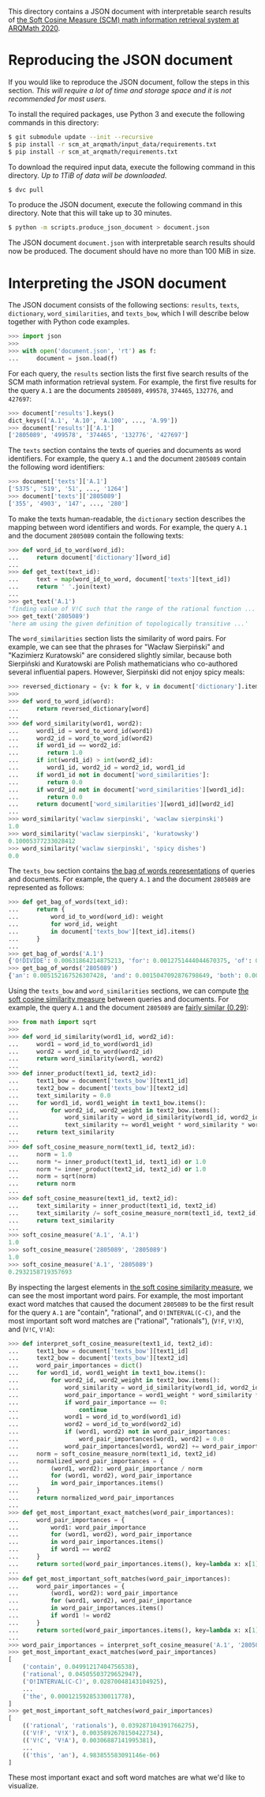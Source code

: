 This directory contains a JSON document with interpretable search results of
[the Soft Cosine Measure (SCM) math information retrieval system at ARQMath
2020][paper].

 [paper]: http://ceur-ws.org/Vol-2696/paper_235.pdf#page=10

# Reproducing the JSON document

If you would like to reproduce the JSON document, follow the steps in this
section. *This will require a lot of time and storage space and it is not
recommended for most users.*

To install the required packages, use Python 3 and execute the following
commands in this directory:

``` sh
$ git submodule update --init --recursive
$ pip install -r scm_at_arqmath/input_data/requirements.txt
$ pip install -r scm_at_arqmath/requirements.txt
```

To download the required input data, execute the following command in this
directory. *Up to 1TiB of data will be downloaded.*

``` sh
$ dvc pull
```

To produce the JSON document, execute the following command in this directory.
Note that this will take up to 30 minutes.

``` sh
$ python -m scripts.produce_json_document > document.json
```

The JSON document `document.json` with interpretable search results should now
be produced. The document should have no more than 100 MiB in size.

# Interpreting the JSON document

The JSON document consists of the following sections: `results`, `texts`,
`dictionary`, `word_similarities`, and `texts_bow`, which I will describe
below together with Python code examples.

``` python
>>> import json
>>>
>>> with open('document.json', 'rt') as f:
...     document = json.load(f)
```

For each query, the `results` section lists the first five search results
of the SCM math information retrieval system. For example, the first five
results for the query `A.1` are the documents `2805089`, `499578`, `374465`,
`132776`, and `427697`:

``` python
>>> document['results'].keys()
dict_keys(['A.1', 'A.10', 'A.100', ..., 'A.99'])
>>> document['results']['A.1']
['2805089', '499578', '374465', '132776', '427697']
```

The `texts` section contains the texts of queries and documents as word
identifiers.  For example, the query `A.1` and the document `2805089` contain
the following word identifiers:

``` python
>>> document['texts']['A.1']
['5375', '519', '51', ..., '1264']
>>> document['texts']['2805089']
['355', '4903', '147', ..., '280']
```

To make the texts human-readable, the `dictionary` section describes the
mapping between word identifiers and words. For example, the query `A.1` and
the document `2805089` contain the following texts:

``` python
>>> def word_id_to_word(word_id):
...     return document['dictionary'][word_id]
...
>>> def get_text(text_id):
...     text = map(word_id_to_word, document['texts'][text_id])
...     return ' '.join(text)
...
>>> get_text('A.1')
'finding value of V!C such that the range of the rational function ...'
>>> get_text('2805089')
'here am using the given definition of topologically transitive ...'
```

The `word_similarities` section lists the similarity of word pairs. For
example, we can see that the phrases for "Wacław Sierpiński" and "Kazimierz
Kuratowski" are considered slightly similar, because both Sierpiński and
Kuratowski are Polish mathematicians who co-authored several influential
papers. However, Sierpiński did not enjoy spicy meals:

``` python
>>> reversed_dictionary = {v: k for k, v in document['dictionary'].items()}
>>>
>>> def word_to_word_id(word):
...     return reversed_dictionary[word]
...
>>> def word_similarity(word1, word2):
...     word1_id = word_to_word_id(word1)
...     word2_id = word_to_word_id(word2)
...     if word1_id == word2_id:
...        return 1.0
...     if int(word1_id) > int(word2_id):
...        word1_id, word2_id = word2_id, word1_id
...     if word1_id not in document['word_similarities']:
...        return 0.0
...     if word2_id not in document['word_similarities'][word1_id]:
...        return 0.0
...     return document['word_similarities'][word1_id][word2_id]
...
>>> word_similarity('waclaw sierpinski', 'waclaw sierpinski')
1.0
>>> word_similarity('waclaw sierpinski', 'kuratowsky')
0.10005377233028412
>>> word_similarity('waclaw sierpinski', 'spicy dishes')
0.0
```

The `texts_bow` section contains [the bag of words representations][bow] of
queries and documents. For example, the query `A.1` and the document `2805089`
are represented as follows:

 [bow]: https://en.wikipedia.org/wiki/Bag-of-words_model

``` python
>>> def get_bag_of_words(text_id):
...     return {
...         word_id_to_word(word_id): weight
...         for word_id, weight
...         in document['texts_bow'][text_id].items()
...     }
...
>>> get_bag_of_words('A.1')
{'O!DIVIDE': 0.00631864214875213, 'for': 0.0012751444044670375, 'of': 0.0016497711588802603, ...} 
>>> get_bag_of_words('2805089')
{'an': 0.005152167526307428, 'and': 0.0015047092876798649, 'both': 0.0068842247445634165, ...}
```

Using the `texts_bow` and `word_similarities` sections, we can compute [the
soft cosine similarity measure][scm] between queries and documents. For
example, the query `A.1` and the document `2805089` are [fairly similar
(0.29)][landis-koch]:

 [landis-koch]: https://en.wikipedia.org/wiki/Cohen%27s_kappa#Interpreting_magnitude
 [scm]: https://en.wikipedia.org/wiki/Cosine_similarity#Soft_cosine_measure

``` python
>>> from math import sqrt
>>>
>>> def word_id_similarity(word1_id, word2_id):
...     word1 = word_id_to_word(word1_id)
...     word2 = word_id_to_word(word2_id)
...     return word_similarity(word1, word2)
...
>>> def inner_product(text1_id, text2_id):
...     text1_bow = document['texts_bow'][text1_id]
...     text2_bow = document['texts_bow'][text2_id]
...     text_similarity = 0.0
...     for word1_id, word1_weight in text1_bow.items():
...         for word2_id, word2_weight in text2_bow.items():
...             word_similarity = word_id_similarity(word1_id, word2_id)
...             text_similarity += word1_weight * word_similarity * word2_weight
...     return text_similarity
...
>>> def soft_cosine_measure_norm(text1_id, text2_id):
...     norm = 1.0
...     norm *= inner_product(text1_id, text1_id) or 1.0
...     norm *= inner_product(text2_id, text2_id) or 1.0
...     norm = sqrt(norm)
...     return norm
...
>>> def soft_cosine_measure(text1_id, text2_id):
...     text_similarity = inner_product(text1_id, text2_id)
...     text_similarity /= soft_cosine_measure_norm(text1_id, text2_id)
...     return text_similarity
...
>>> soft_cosine_measure('A.1', 'A.1')
1.0
>>> soft_cosine_measure('2805089', '2805089')
1.0
>>> soft_cosine_measure('A.1', '2805089')
0.2932158719357693
```

By inspecting the largest elements in [the soft cosine similarity
measure][scm], we can see the most important word pairs. For example, the most
important exact word matches that caused the document `2805089` to be the first
result for the query `A.1` are "contain", "rational", and `O!INTERVAL(C-C)`,
and the most important soft word matches are ("rational", "rationals"), (`V!F`,
`V!X`), and (`V!C`, `V!A`):


``` python
>>> def interpret_soft_cosine_measure(text1_id, text2_id):
...     text1_bow = document['texts_bow'][text1_id]
...     text2_bow = document['texts_bow'][text2_id]
...     word_pair_importances = dict()
...     for word1_id, word1_weight in text1_bow.items():
...         for word2_id, word2_weight in text2_bow.items():
...             word_similarity = word_id_similarity(word1_id, word2_id)
...             word_pair_importance = word1_weight * word_similarity * word2_weight
...             if word_pair_importance == 0:
...                 continue
...             word1 = word_id_to_word(word1_id)
...             word2 = word_id_to_word(word2_id)
...             if (word1, word2) not in word_pair_importances:
...                 word_pair_importances[word1, word2] = 0.0
...             word_pair_importances[word1, word2] += word_pair_importance
...     norm = soft_cosine_measure_norm(text1_id, text2_id)
...     normalized_word_pair_importances = {
...         (word1, word2): word_pair_importance / norm
...         for (word1, word2), word_pair_importance
...         in word_pair_importances.items()
...     }
...     return normalized_word_pair_importances
...
>>> def get_most_important_exact_matches(word_pair_importances):
...     word_pair_importances = {
...         word1: word_pair_importance
...         for (word1, word2), word_pair_importance
...         in word_pair_importances.items()
...         if word1 == word2
...     }
...     return sorted(word_pair_importances.items(), key=lambda x: x[1], reverse=True)
...
>>> def get_most_important_soft_matches(word_pair_importances):
...     word_pair_importances = {
...         (word1, word2): word_pair_importance
...         for (word1, word2), word_pair_importance
...         in word_pair_importances.items()
...         if word1 != word2
...     }
...     return sorted(word_pair_importances.items(), key=lambda x: x[1], reverse=True)
...
>>> word_pair_importances = interpret_soft_cosine_measure('A.1', '2805089')
>>> get_most_important_exact_matches(word_pair_importances)
[
    ('contain', 0.04991217404756538),
    ('rational', 0.04505503729652947),
    ('O!INTERVAL(C-C)', 0.02870048143104925),
    ...
    ('the', 0.00012159285330011778),
]
>>> get_most_important_soft_matches(word_pair_importances)
[
    (('rational', 'rationals'), 0.039287104391766275),
    (('V!F', 'V!X'), 0.0035892678150422734),
    (('V!C', 'V!A'), 0.00306887141995381),
    ...
    (('this', 'an'), 4.983855583091146e-06)
]
```

These most important exact and soft word matches are what we'd like to visualize.
